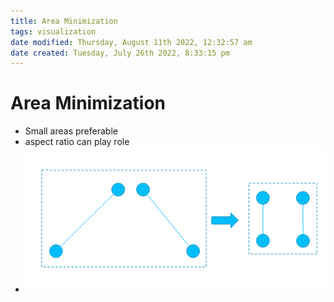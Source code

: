 ```yaml
---
title: Area Minimization
tags: visualization
date modified: Thursday, August 11th 2022, 12:32:57 am
date created: Tuesday, July 26th 2022, 8:33:15 pm
---
```


# Area Minimization
- Small areas preferable
- aspect ratio can play role
- ![im](assets/Pasted%20image%2020220418123113.png)

